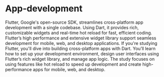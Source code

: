# App-development
Flutter, Google's open-source SDK, streamlines cross-platform app development with a single codebase. Using Dart, it provides rich, customizable widgets and real-time hot reload for fast, efficient coding. Flutter’s high performance and extensive widget library support seamless development for mobile, web, and desktop applications.
If you're studying Flutter, you'll dive into building cross-platform apps with Dart. You’ll learn how to set up your development environment, design user interfaces using Flutter’s rich widget library, and manage app logic. The study focuses on using features like hot reload to speed up development and create high-performance apps for mobile, web, and desktop.
